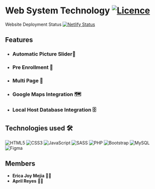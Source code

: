 # Web System Technology [![Licence](https://img.shields.io/github/license/Ileriayo/markdown-badges?style=for-the-badge)](./LICENSE)
Website Deployment Status
[![Netlify Status](https://api.netlify.com/api/v1/badges/90f28f41-46e1-4e35-9838-b65f26c1d3a5/deploy-status)](https://app.netlify.com/sites/exactenrollment/deploys)


## Features

- ### **Automatic Picture Slider💯** 
- ### **Pre Enrollment 🥳** 
- ### **Multi Page 💎**
- ### **Google Maps Integration 🗺️** 
- ### **Local Host Database Integration 🗄️**

## Technologies used 🛠️

![HTML5](https://img.shields.io/badge/html5-%23E34F26.svg?style=for-the-badge&logo=html5&logoColor=white)
![CSS3](https://img.shields.io/badge/css3-%231572B6.svg?style=for-the-badge&logo=css3&logoColor=white)
![JavaScript](https://img.shields.io/badge/javascript-%23323330.svg?style=for-the-badge&logo=javascript&logoColor=%23F7DF1E)
![SASS](https://img.shields.io/badge/SASS-hotpink.svg?style=for-the-badge&logo=SASS&logoColor=white)
![PHP](https://img.shields.io/badge/php-%23777BB4.svg?style=for-the-badge&logo=php&logoColor=white)
![Bootstrap](https://img.shields.io/badge/bootstrap-%238511FA.svg?style=for-the-badge&logo=bootstrap&logoColor=white)
![MySQL](https://img.shields.io/badge/mysql-4479A1.svg?style=for-the-badge&logo=mysql&logoColor=white)
![Figma](https://img.shields.io/badge/figma-%23F24E1E.svg?style=for-the-badge&logo=figma&logoColor=white)



## Members

- **Erica Joy Mejia** 🧑‍💻
- **April Reyes** 🧑‍💻


